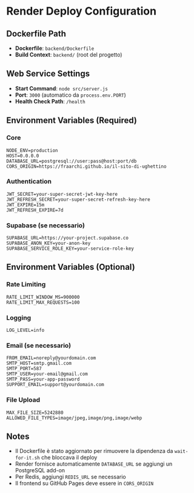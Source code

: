 # Render Deploy Configuration

## Dockerfile Path
- **Dockerfile**: `backend/Dockerfile`
- **Build Context**: `backend/` (root del progetto)

## Web Service Settings
- **Start Command**: `node src/server.js`
- **Port**: `3000` (automatico da `process.env.PORT`)
- **Health Check Path**: `/health`

## Environment Variables (Required)

### Core
```
NODE_ENV=production
HOST=0.0.0.0
DATABASE_URL=postgresql://user:pass@host:port/db
CORS_ORIGIN=https://fraarchi.github.io/il-sito-di-ughettino
```

### Authentication
```
JWT_SECRET=your-super-secret-jwt-key-here
JWT_REFRESH_SECRET=your-super-secret-refresh-key-here
JWT_EXPIRE=15m
JWT_REFRESH_EXPIRE=7d
```

### Supabase (se necessario)
```
SUPABASE_URL=https://your-project.supabase.co
SUPABASE_ANON_KEY=your-anon-key
SUPABASE_SERVICE_ROLE_KEY=your-service-role-key
```

## Environment Variables (Optional)

### Rate Limiting
```
RATE_LIMIT_WINDOW_MS=900000
RATE_LIMIT_MAX_REQUESTS=100
```

### Logging
```
LOG_LEVEL=info
```

### Email (se necessario)
```
FROM_EMAIL=noreply@yourdomain.com
SMTP_HOST=smtp.gmail.com
SMTP_PORT=587
SMTP_USER=your-email@gmail.com
SMTP_PASS=your-app-password
SUPPORT_EMAIL=support@yourdomain.com
```

### File Upload
```
MAX_FILE_SIZE=5242880
ALLOWED_FILE_TYPES=image/jpeg,image/png,image/webp
```

## Notes
- Il Dockerfile è stato aggiornato per rimuovere la dipendenza da `wait-for-it.sh` che bloccava il deploy
- Render fornisce automaticamente `DATABASE_URL` se aggiungi un PostgreSQL add-on
- Per Redis, aggiungi `REDIS_URL` se necessario
- Il frontend su GitHub Pages deve essere in `CORS_ORIGIN`
